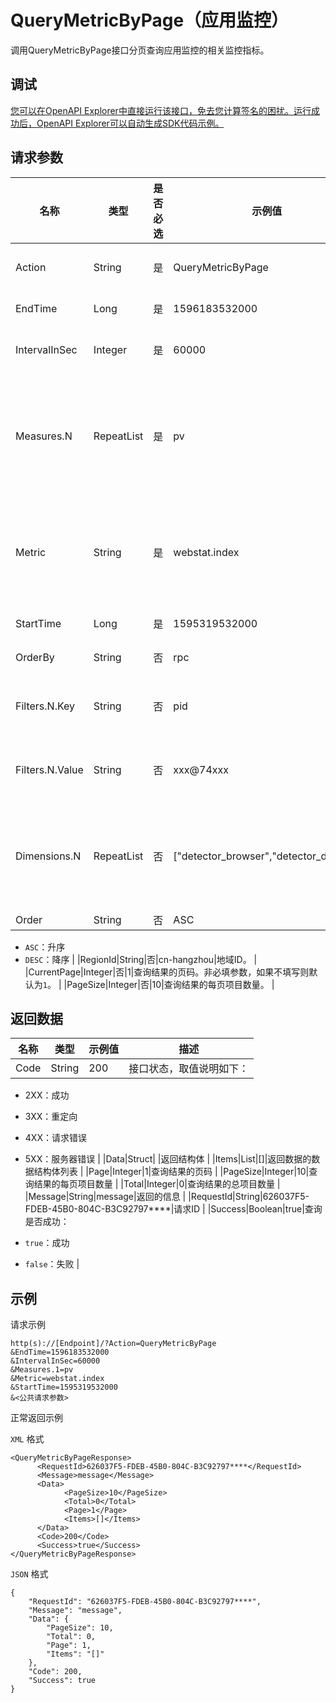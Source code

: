 # QueryMetricByPage（应用监控）

调用QueryMetricByPage接口分页查询应用监控的相关监控指标。

## 调试

[您可以在OpenAPI Explorer中直接运行该接口，免去您计算签名的困扰。运行成功后，OpenAPI Explorer可以自动生成SDK代码示例。](https://api.aliyun.com/#product=ARMS&api=QueryMetricByPage&type=RPC&version=2019-08-08)

## 请求参数

|名称|类型|是否必选|示例值|描述|
|--|--|----|---|--|
|Action|String|是|QueryMetricByPage|系统规定参数，取值为`QueryMetricByPage`。 |
|EndTime|Long|是|1596183532000|结束时间的时间戳，精确到毫秒。 |
|IntervalInSec|Integer|是|60000|数据片的时间间隔，单位为毫秒，最小值为60000。 |
|Measures.N|RepeatList|是|pv|指标对应的测量数据，详情请参考[可查询的应用监控指标](/intl.zh-CN/API 参考/应用监控/QueryMetric（应用监控）.md)。最多可添加5个。|
|Metric|String|是|webstat.index|需要查询的指标，不可自定义输入，详情请参考[可查询的应用监控指标](/intl.zh-CN/API 参考/应用监控/QueryMetric（应用监控）.md)。|
|StartTime|Long|是|1595319532000|起始时间的时间戳，精确到毫秒。 |
|OrderBy|String|否|rpc|排序依据，可设为任一测量数据。 |
|Filters.N.Key|String|否|pid|筛选条件组合，必须添加`pid`和`regionId`条件，`pid`获取方式请参考[如何获取应用pid](#p_xyi_tr6_2w5)。|
|Filters.N.Value|String|否|xxx@74xxx|筛选条件组合，必须添加`pid`和`regionId`条件，`pid`获取方式请参考[如何获取应用pid](#p_xyi_tr6_2w5)。|
|Dimensions.N|RepeatList|否|\["detector\_browser","detector\_device"\]|指标对应的维度，详情请参考[可查询的应用监控指标](/intl.zh-CN/API 参考/应用监控/QueryMetric（应用监控）.md)。最多可添加5个。|
|Order|String|否|ASC|排序标准：

-   `ASC`：升序
-   `DESC`：降序 |
|RegionId|String|否|cn-hangzhou|地域ID。 |
|CurrentPage|Integer|否|1|查询结果的页码。非必填参数，如果不填写则默认为`1`。 |
|PageSize|Integer|否|10|查询结果的每页项目数量。 |

## 返回数据

|名称|类型|示例值|描述|
|--|--|---|--|
|Code|String|200|接口状态，取值说明如下：

-   2XX：成功
-   3XX：重定向
-   4XX：请求错误
-   5XX：服务器错误 |
|Data|Struct| |返回结构体 |
|Items|List|\[\]|返回数据的数据结构体列表 |
|Page|Integer|1|查询结果的页码 |
|PageSize|Integer|10|查询结果的每页项目数量 |
|Total|Integer|0|查询结果的总项目数量 |
|Message|String|message|返回的信息 |
|RequestId|String|626037F5-FDEB-45B0-804C-B3C92797\*\*\*\*|请求ID |
|Success|Boolean|true|查询是否成功：

-   `true`：成功
-   `false`：失败 |

## 示例

请求示例

```
http(s)://[Endpoint]/?Action=QueryMetricByPage
&EndTime=1596183532000
&IntervalInSec=60000
&Measures.1=pv
&Metric=webstat.index
&StartTime=1595319532000
&<公共请求参数>
```

正常返回示例

`XML` 格式

```
<QueryMetricByPageResponse>
      <RequestId>626037F5-FDEB-45B0-804C-B3C92797****</RequestId>
      <Message>message</Message>
      <Data>
            <PageSize>10</PageSize>
            <Total>0</Total>
            <Page>1</Page>
            <Items>[]</Items>
      </Data>
      <Code>200</Code>
      <Success>true</Success>
</QueryMetricByPageResponse>
```

`JSON` 格式

```
{
    "RequestId": "626037F5-FDEB-45B0-804C-B3C92797****",
    "Message": "message",
    "Data": {
        "PageSize": 10,
        "Total": 0,
        "Page": 1,
        "Items": "[]"
    },
    "Code": 200,
    "Success": true
}
```

